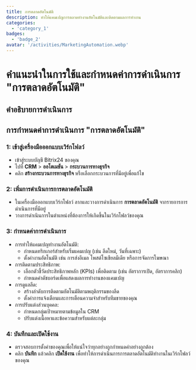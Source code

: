 ```yaml
---
title: การตลาดอัตโนมัติ
description: ทำให้แคมเปญการตลาดทำงานอัตโนมัติและติดตามผลการทำงาน
categories: 
  - 'category_1'
badges: 
  - 'badge_2'
avatar: '/activities/MarketingAutomation.webp'
---
```

# คำแนะนำในการใช้และกำหนดค่าการดำเนินการ "การตลาดอัตโนมัติ"

## คำอธิบายการดำเนินการ

## **การกำหนดค่าการดำเนินการ "การตลาดอัตโนมัติ"**

### 1: เข้าสู่เครื่องมือออกแบบเวิร์กโฟลว์
- เข้าสู่ระบบบัญชี Bitrix24 ของคุณ
- ไปที่ **CRM** > **ออโตเมชัน** > **กระบวนการทางธุรกิจ**
- คลิก **สร้างกระบวนการทางธุรกิจ** หรือเลือกกระบวนการที่มีอยู่เพื่อแก้ไข

### 2: เพิ่มการดำเนินการการตลาดอัตโนมัติ
- ในเครื่องมือออกแบบเวิร์กโฟลว์ ลากและวางการดำเนินการ **การตลาดอัตโนมัติ** จากรายการการดำเนินการที่มีอยู่
- วางการดำเนินการในตำแหน่งที่ต้องการให้เกิดขึ้นในเวิร์กโฟลว์ของคุณ

### 3: กำหนดค่าการดำเนินการ
- การทำให้แคมเปญทำงานอัตโนมัติ:
  - กำหนดทริกเกอร์สำหรับเริ่มแคมเปญ (เช่น ลีดใหม่, วันที่เฉพาะ)
  - ตั้งค่างานอัตโนมัติ เช่น การส่งอีเมล โพสต์โซเชียลมีเดีย หรือการจัดการโฆษณา
- การติดตามประสิทธิภาพ:
  - เลือกตัวชี้วัดประสิทธิภาพหลัก (KPIs) เพื่อติดตาม (เช่น อัตราการเปิด, อัตราการคลิก)
  - กำหนดค่าดัชบอร์ดเพื่อแสดงผลการทำงานของแคมเปญ
- การดูแลลีด:
  - สร้างลำดับการติดตามอัตโนมัติตามพฤติกรรมของลีด
  - ตั้งค่าการแจ้งเตือนและการเตือนความจำสำหรับทีมขายของคุณ
- การปรับแต่งส่วนบุคคล:
  - กำหนดกลุ่มเป้าหมายตามข้อมูลใน CRM
  - ปรับแต่งเนื้อหาและข้อความสำหรับแต่ละกลุ่ม

### 4: บันทึกและเปิดใช้งาน
- ตรวจสอบการตั้งค่าของคุณเพื่อให้แน่ใจว่าทุกอย่างถูกกำหนดค่าอย่างถูกต้อง
- คลิก **บันทึก** แล้วคลิก **เปิดใช้งาน** เพื่อทำให้การดำเนินการการตลาดอัตโนมัติทำงานในเวิร์กโฟลว์ของคุณ